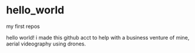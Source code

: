 # hello_world
my first repos

hello world! i made this github acct to help with a business venture
of mine, aerial videography using drones.
